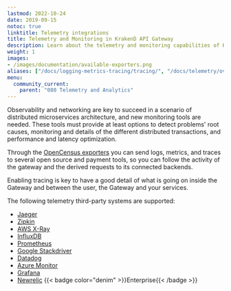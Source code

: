 ```yaml
---
lastmod: 2022-10-24
date: 2019-09-15
notoc: true
linktitle: Telemetry integrations
title: Telemetry and Monitoring in KrakenD API Gateway
description: Learn about the telemetry and monitoring capabilities of KrakenD API Gateway, enabling real-time visibility and analysis of API performance
weight: 1
images:
- /images/documentation/available-exporters.png
aliases: ["/docs/logging-metrics-tracing/tracing/", "/docs/telemetry/overview/"]
menu:
  community_current:
    parent: "080 Telemetry and Analytics"
---
```

Observability and networking are key to succeed in a scenario of distributed microservices architecture, and new monitoring tools are needed. These tools must provide at least options to detect problems' root causes, monitoring and details of the different distributed transactions, and performance and latency optimization.

Through the [OpenCensus exporters](/docs/telemetry/opencensus/) you can send logs, metrics, and traces to several open source and payment tools, so you can follow the activity of the gateway and the derived requests to its connected backends.

Enabling tracing is key to have a good detail of what is going on inside the Gateway and between the user, the Gateway and your services.

The following telemetry third-party systems are supported:

- [Jaeger](/docs/telemetry/jaeger/)
- [Zipkin](/docs/telemetry/zipkin/)
- [AWS X-Ray](/docs/telemetry/xray/)
- [InfluxDB](/docs/telemetry/influxdb/)
- [Prometheus](/docs/telemetry/prometheus/)
- [Google Stackdriver](/docs/telemetry/stackdriver/)
- [Datadog](/docs/telemetry/datadog/)
- [Azure Monitor](/docs/telemetry/azure/)
- [Grafana](/docs/telemetry/grafana/)
- [Newrelic](/docs/enterprise/telemetry/newrelic/) {{< badge color="denim" >}}Enterprise{{< /badge >}}

